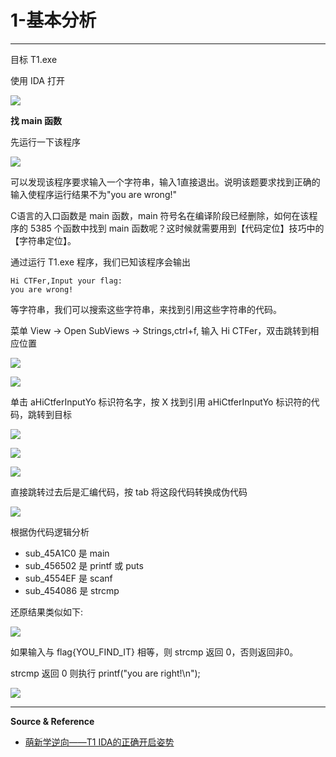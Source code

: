 # 1-基本分析

---

目标 T1.exe

使用 IDA 打开

![](../../../../../assets/img/Security/Reverse/实验/PYAble/1-基本分析/0.png)

**找 main 函数**

先运行一下该程序

![](../../../../../assets/img/Security/Reverse/实验/PYAble/1-基本分析/1.png)

可以发现该程序要求输入一个字符串，输入1直接退出。说明该题要求找到正确的输入使程序运行结果不为"you are wrong!"

C语言的入口函数是 main 函数，main 符号名在编译阶段已经删除，如何在该程序的 5385 个函数中找到 main 函数呢？这时候就需要用到【代码定位】技巧中的【字符串定位】。

通过运行 T1.exe 程序，我们已知该程序会输出
```
Hi CTFer,Input your flag:
you are wrong!
```
等字符串，我们可以搜索这些字符串，来找到引用这些字符串的代码。

菜单 View -> Open SubViews -> Strings,ctrl+f, 输入 Hi CTFer，双击跳转到相应位置

![](../../../../../assets/img/Security/Reverse/实验/PYAble/1-基本分析/2.png)

![](../../../../../assets/img/Security/Reverse/实验/PYAble/1-基本分析/3.png)

单击 aHiCtferInputYo 标识符名字，按 X 找到引用 aHiCtferInputYo 标识符的代码，跳转到目标

![](../../../../../assets/img/Security/Reverse/实验/PYAble/1-基本分析/4.png)

![](../../../../../assets/img/Security/Reverse/实验/PYAble/1-基本分析/5.png)

![](../../../../../assets/img/Security/Reverse/实验/PYAble/1-基本分析/6.png)

直接跳转过去后是汇编代码，按 tab 将这段代码转换成伪代码

![](../../../../../assets/img/Security/Reverse/实验/PYAble/1-基本分析/7.png)

根据伪代码逻辑分析
- sub_45A1C0 是 main
- sub_456502 是 printf 或 puts
- sub_4554EF 是 scanf
- sub_454086 是 strcmp

还原结果类似如下:

![](../../../../../assets/img/Security/Reverse/实验/PYAble/1-基本分析/8.png)

如果输入与 flag{YOU_FIND_IT} 相等，则 strcmp 返回 0，否则返回非0。

strcmp 返回 0 则执行 printf("you are right!\n");

![](../../../../../assets/img/Security/Reverse/实验/PYAble/1-基本分析/9.png)

---

**Source & Reference**
- [萌新学逆向——T1 IDA的正确开启姿势](https://mp.weixin.qq.com/s/I9vJp8fp7RcCls0tz8Dvlg)
